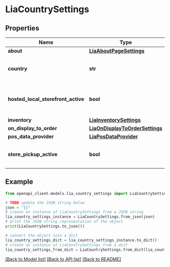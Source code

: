 # LiaCountrySettings


## Properties

Name | Type | Description | Notes
------------ | ------------- | ------------- | -------------
**about** | [**LiaAboutPageSettings**](LiaAboutPageSettings.md) |  | [optional] 
**country** | **str** | Required. CLDR country code (e.g. \&quot;US\&quot;). | [optional] 
**hosted_local_storefront_active** | **bool** | The status of the \&quot;Merchant hosted local storefront\&quot; feature. | [optional] 
**inventory** | [**LiaInventorySettings**](LiaInventorySettings.md) |  | [optional] 
**on_display_to_order** | [**LiaOnDisplayToOrderSettings**](LiaOnDisplayToOrderSettings.md) |  | [optional] 
**pos_data_provider** | [**LiaPosDataProvider**](LiaPosDataProvider.md) |  | [optional] 
**store_pickup_active** | **bool** | The status of the \&quot;Store pickup\&quot; feature. | [optional] 

## Example

```python
from openapi_client.models.lia_country_settings import LiaCountrySettings

# TODO update the JSON string below
json = "{}"
# create an instance of LiaCountrySettings from a JSON string
lia_country_settings_instance = LiaCountrySettings.from_json(json)
# print the JSON string representation of the object
print(LiaCountrySettings.to_json())

# convert the object into a dict
lia_country_settings_dict = lia_country_settings_instance.to_dict()
# create an instance of LiaCountrySettings from a dict
lia_country_settings_from_dict = LiaCountrySettings.from_dict(lia_country_settings_dict)
```
[[Back to Model list]](../README.md#documentation-for-models) [[Back to API list]](../README.md#documentation-for-api-endpoints) [[Back to README]](../README.md)


